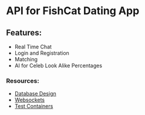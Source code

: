 # API for FishCat Dating App

## Features:
- Real Time Chat
- Login and Registration
- Matching
- AI for Celeb Look Alike Percentages

### Resources:
- [Database Design](https://vertabelo.com/blog/a-dating-app-data-model/) 
- [Websockets](https://spring.io/guides/gs/messaging-stomp-websocket/)
- [Test Containers](https://www.baeldung.com/spring-boot-testcontainers-integration-test)